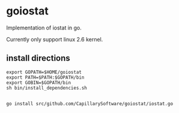 goiostat
========

Implementation of iostat in go. 

Currently only support linux 2.6 kernel.

<h2>install directions</h2>
<pre><code>export GOPATH=$HOME/goiostat
export PATH=$PATH:$GOPATH/bin 
export GOBIN=$GOPATH/bin
sh bin/install_dependencies.sh

go install src/github.com/CapillarySoftware/goiostat/iostat.go
</code></pre>
